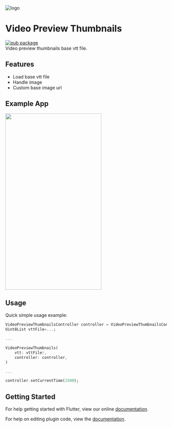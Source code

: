 ![logo](https://github.com/user-attachments/assets/e47b425d-0315-4a5b-a11c-cbb86940c375)

# Video Preview Thumbnails
[![pub package](https://img.shields.io/pub/v/video_preview_thumbnails.svg)](https://pub.dev/packages/video_preview_thumbnails)</br>
Video preview thumbnails base vtt file.

## Features
* Load base vtt file
* Handle image
* Custom base image url

## Example App
<img src="https://raw.githubusercontent.com/mbfakourii/video_preview_thumbnails/master/example/screenshots/example.gif" width="300" height="550" />

## Usage
Quick simple usage example:

```dart
VideoPreviewThumbnailsController controller = VideoPreviewThumbnailsController();
Uint8List vttFile=...;

...

VideoPreviewThumbnails(
    vtt: vttFile!,
    controller: controller,
)

...

controller.setCurrentTime(1500);
```

## Getting Started

For help getting started with Flutter, view our online
[documentation](https://flutter.io/).

For help on editing plugin code, view
the [documentation](https://flutter.io/platform-plugins/#edit-code).
